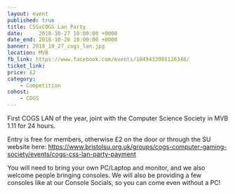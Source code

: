 ```yaml
---
layout: event
published: true
title: CSSxCOGS Lan Party
date:     2018-10-27 10:00:00 +0000
date_end: 2018-10-28 10:00:00 +0000 
banner: 2018_10_27_cogs_lan.jpg
location: MVB
fb_link: https://www.facebook.com/events/1849433995126346/
ticket_link:
price: £2
category:
    - Competition
cohost: 
    - COGS
---
```


First COGS LAN of the year, joint with the Computer Science Society in MVB 1.11 for 24 hours.

Entry is free for members, otherwise £2 on the door or through the SU website here: https://www.bristolsu.org.uk/groups/cogs-computer-gaming-society/events/cogs-css-lan-party-payment

You will need to bring your own PC/Laptop and monitor, and we also welcome people bringing consoles. We will also be providing a few consoles like at our Console Socials, so you can come even without a PC!
